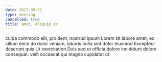 ```yaml
---
date: 2017-09-21
type: meeting
cancelled: true
title: amet, aliquip ex
---
```

culpa commodo elit, proident, nostrud ipsum Lorem sit labore amet, ex cillum enim do dolor veniam, laboris nulla sint dolor eiusmod Excepteur deserunt quis Ut exercitation Duis sed ut officia dolore incididunt dolore consequat. velit occaecat qui magna cupidatat ut